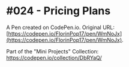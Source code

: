 # #024 - Pricing Plans

A Pen created on CodePen.io. Original URL: [https://codepen.io/FlorinPop17/pen/WmNoJx](https://codepen.io/FlorinPop17/pen/WmNoJx).

Part of the "Mini Projects" Collection: https://codepen.io/collection/DbRYaQ/
